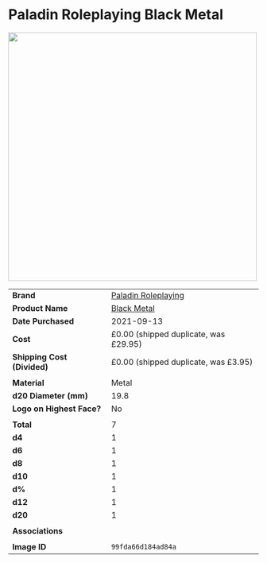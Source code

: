 # Paladin Roleplaying Black Metal

<img src="https://raw.githubusercontent.com/jesskelsall/astarus-images/main/dice/99fda66d184ad84a.png" height="500" />

|||
| --- | --- |
| **Brand** | [Paladin Roleplaying](https://paladinroleplaying.com/) |
| **Product Name** | [Black Metal](https://paladinroleplaying.com/products/paladin-solid-metal-roleplaying-dice-set-black-in-presentation-case) |
| **Date Purchased** | 2021-09-13 |
| **Cost** | £0.00 (shipped duplicate, was £29.95) |
| **Shipping Cost (Divided)** | £0.00 (shipped duplicate, was £3.95) |
||
| **Material** | Metal |
| **d20 Diameter (mm)** | 19.8 |
| **Logo on Highest Face?** | No |
||
| **Total** | 7 |
| **d4** | 1 |
| **d6** | 1 |
| **d8** | 1 |
| **d10** | 1 |
| **d%** | 1 |
| **d12** | 1 |
| **d20** | 1 |
||
| **Associations** | |
||
| **Image ID** | `99fda66d184ad84a` |
